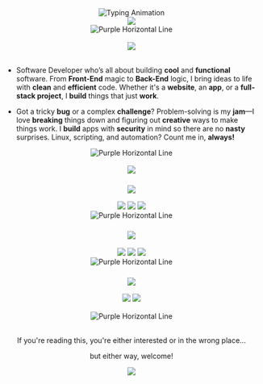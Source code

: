 <div align="center">
    <img src="https://readme-typing-svg.herokuapp.com?font=Fira+Code&weight=700&size=32&duration=2000&pause=1000&color=00FFFF&center=true&vCenter=true&width=600&lines=Heya,+I'm+Sarkhail!;Software+Engineer;CS+Graduate;" alt="Typing Animation">
</div>

<div align="center">
    <img src="https://img.shields.io/badge/Welcome%20to%20my%20Digital%20Playground-6610F2?style=for-the-badge&logo=codeforces&logoColor=white&labelColor=6F42C1&color=6F42C1">
</div>

<div align="center">
    <img src="https://dummyimage.com/1200x4/4169E1/4169E1" alt="Purple Horizontal Line">
</div>

<br>

<div align="center">
    <img src="https://img.shields.io/badge/About me-6F42C1?style=for-the-badge&labelColor=6610F2&color=6F42C1">
</div>
<br>


- <p>Software Developer who’s all about building <strong>cool</strong> and <strong>functional</strong> software. From <strong>Front-End</strong> magic to <strong>Back-End</strong> logic, I bring ideas to life with <strong>clean</strong> and <strong>efficient</strong> code. Whether it's a <strong>website</strong>, an <strong>app</strong>, or a <strong>full-stack project</strong>, I <strong>build</strong> things that just <strong>work</strong>.</p>
- <p>Got a tricky <strong>bug</strong> or a complex <strong>challenge</strong>? Problem-solving is my <strong>jam</strong>—I love <strong>breaking</strong> things down and figuring out <strong>creative</strong> ways to make things work. I <strong>build</strong> apps with <strong>security</strong> in mind so there are no <strong>nasty</strong> surprises. Linux, scripting, and automation? Count me in, <strong>always!</strong></p>

<div align="center">
    <img src="https://dummyimage.com/1200x4/4169E1/4169E1" alt="Purple Horizontal Line">
</div>

<br>

<div align="center">
    <img src="https://img.shields.io/badge/Tech%20Stack-6F42C1?style=for-the-badge&labelColor=6610F2&color=6F42C1">
</div>


<div align="center">

### <img src="https://img.shields.io/badge/Languages-141414?style=for-the-badge&labelColor=141414&color=2c3e50&logoColor=white">
<img src="https://img.shields.io/badge/-Java-141414?style=flat-square&logo=coffeescript&logoColor=white">
<img src="https://img.shields.io/badge/-Python-141414?style=flat-square&logo=python&logoColor=white">
<img src="https://img.shields.io/badge/-TypeScript-141414?style=flat-square&logo=typescript&logoColor=white">

<div align="center">
    <img src="https://dummyimage.com/530x4/FFFFFF/FFFFFF" alt="Purple Horizontal Line">
</div>

### <img src="https://img.shields.io/badge/Libraries & Frameworks-141414?style=for-the-badge&labelColor=141414&color=2c3e50&logoColor=white">

<img src="https://img.shields.io/badge/-Express.js-141414?style=flat-square&logo=express&logoColor=white">
<img src="https://img.shields.io/badge/-React-141414?style=flat-square&logo=react&logoColor=white">
<img src="https://img.shields.io/badge/-Next.js-141414?style=flat-square&logo=nextdotjs&logoColor=white">
<div align="center">
    <img src="https://dummyimage.com/530x4/FFFFFF/FFFFFF" alt="Purple Horizontal Line">
</div>

### <img src="https://img.shields.io/badge/Tools-141414?style=for-the-badge&labelColor=141414&color=2c3e50&logoColor=white">

<img src="https://img.shields.io/badge/-Git-141414?style=flat-square&logo=git&logoColor=white">
<img src="https://img.shields.io/badge/-Docker-141414?style=flat-square&logo=docker&logoColor=white">

</div>

<br>

<div align="center">
    <img src="https://dummyimage.com/1200x4/4169E1/4169E1" alt="Purple Horizontal Line">
</div>

<br>

<div align="center">
    <p>If you're reading this, you're either interested or in the wrong place...</p>
    <p>but either way, welcome!</p>
</div>

<div align="center">
    <img src="https://readme-typing-svg.herokuapp.com?font=Fira+Code&weight=700&size=25&duration=1000&pause=1000&color=00FFFF&center=true&vCenter=true&width=800&lines=Let's+Connect!">
</div>

</p>
